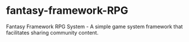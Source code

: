 fantasy-framework-RPG
=====================

Fantasy Framework RPG System - A simple game system framework that facilitates sharing community content.
